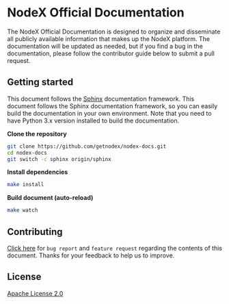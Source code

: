 # NodeX Official Documentation

The NodeX Official Documentation is designed to organize and disseminate all publicly available information that makes up the NodeX platform. The documentation will be updated as needed, but if you find a bug in the documentation, please follow the contributor guide below to submit a pull request.

## Getting started

This document follows the [Sphinx](https://www.sphinx-doc.org) documentation framework. This document follows the Sphinx documentation framework, so you can easily build the documentation in your own environment. Note that you need to have Python 3.x version installed to build the documentation.

**Clone the repository**
```bash
git clone https://github.com/getnodex/nodex-docs.git
cd nodex-docs
git switch -c sphinx origin/sphinx
```

**Install dependencies**
```bash
make install
```

**Build document (auto-reload)**
```bash
make watch
```

## Contributing

[Click here](https://github.com/getnodex/nodex-docs/issues/new/choose) for `bug report` and `feature request` regarding the contents of this document. Thanks for your feedback to help us to improve.

## License

[Apache License 2.0](LICENSE)
